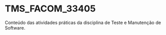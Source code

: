 # TMS_FACOM_33405
Conteúdo das atividades práticas da disciplina de Teste e Manutenção de Software.
